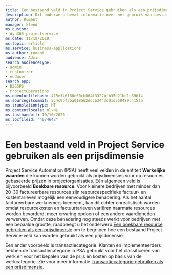 ```yaml
---
title: Een bestaand veld in Project Service gebruiken als een prijsdimensie
description: Dit onderwerp bevat informatie over het gebruik van bestaande Project Service-velden als prijsdimensies.
author: Rumant
manager: kfend
ms.custom:
- dyn365-projectservice
ms.date: 11/19/2018
ms.topic: article
ms.service: business-applications
ms.author: rumant
audience: Admin
search.audienceType:
- admin
- customizer
- enduser
search.app:
- D365PS
- ProjectOperations
ms.openlocfilehash: 415e346f88e60cb064f3327bfb35e21bd1c89014
ms.sourcegitcommit: 5c4c9bf3ba018562d6cb3443c01d550489c415fa
ms.translationtype: HT
ms.contentlocale: nl-NL
ms.lasthandoff: 10/16/2020
ms.locfileid: "4074642"
---
```

# <a name="use-an-existing-field-in-project-service-as-a-pricing-dimension"></a>Een bestaand veld in Project Service gebruiken als een prijsdimensie

Project Service Automation (PSA) heeft veel velden in de entiteit **Werkelijke waarden** die kunnen worden gebruikt als prijsdimensies voor op resources gebaseerde prijzen in projectorganisaties. Eén algemeen veld is bijvoorbeeld **Boekbare resource**. Voor kleinere bedrijven met minder dan 20-30 factureerbare resources zijn resourcespecifieke factuur- en kostentarieven mogelijk een eenvoudigere benadering. Als het aantal factureerbare werknemers toeneemt, kan dit echter onrealistisch worden omdat resourcekosten en factuurtarieven variëren naarmate resources worden bevorderd, meer ervaring opdoen of een andere vaardigheden verwerven. Omdat deze benadering nog steeds werkt voor bedrijven met een bepaalde grootte, raadpleegt u het onderwerp [Een boekbare resource gebruiken als een prijsdimensie](bookable-resource-pricing-dimension.md) om te begrijpen hoe een bestaand Project Service-veld kan worden gebruikt als een prijsdimensie.

Een ander voorbeeld is transactiecategorie. Klanten en implementeerders hebben de transactiecategorie in PSA gebruikt voor het classificeren van werk en voor het bepalen van de prijs en kosten op basis van de werkcategorie. Zie voor meer informatie [Transactiecategorie gebruiken als een prijsdimensie](transaction-category-pricing-dimension.md).
